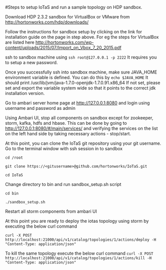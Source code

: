 #Steps to setup IoTaS and run a sample topology on HDP sandbox.

Download HDP 2.3.2 sandbox for VirtualBox or VMware from http://hortonworks.com/hdp/downloads/

Follow the instructions for sandbox setup by clicking on the link for installation guide on the page in step above. For eg the steps for VirtualBox are 
listed here http://hortonworks.com/wp-content/uploads/2015/07/Import_on_Vbox_7_20_2015.pdf

ssh to sandbox machine using `ssh root@127.0.0.1 -p 2222` It requires you to setup a new password.

Once you successfully ssh into sandbox machine, make sure JAVA_HOME environment variable is defined. You can do this by `echo $JAVA_HOME` It should print 
 /usr/lib/jvm/java-1.7.0-openjdk-1.7.0.91.x86_64 If not set, please set and export the variable system wide so that it points to the correct jdk installation
 version.
 
Go to ambari server home page at http://127.0.0.1:8080 and login using username and password as admin

Using Ambari UI, stop all components on sandbox except for zookeeper, storm, kafka, hdfs and hbase. This can be done by going to http://127.0.0.1:8080/#/main/services/ and verifying the services on the list on the left hand side by taking necessary actions - stop/start.

At this point, you can clone the IoTaS git repository using your git username. Go to the terminal window with ssh session in to sandbox

`cd /root`

`git clone https://<gitusername>@github.com/hortonworks/IoTaS.git`

`cd IoTaS`

Change directory to bin and run sandbox_setup.sh script

`cd bin`

`./sandbox_setup.sh`

Restart all storm components from ambari UI

At this point you are ready to deploy the iotas topology using storm by executing the below curl command

`curl -X POST http://localhost:21000/api/v1/catalog/topologies/1/actions/deploy -H "Content-Type: application/json"`

To kill the same topology execute the below curl command
`curl -X POST http://localhost:21000/api/v1/catalog/topologies/1/actions/kill -H "Content-Type: application/json"`



